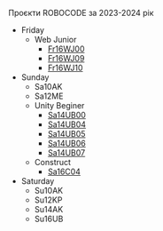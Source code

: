 Проєкти ROBOCODE за 2023-2024 рік

- Friday
  - Web Junior
    - [Fr16WJ00](Fr/Fr16WJ/Fr16WJ00)
    - [Fr16WJ09](Fr/Fr16WJ/Fr16WJ09)
    - [Fr16WJ10](Fr/Fr16WJ/Fr16WJ10)
- Sunday
  - Sa10AK
  - Sa12ME
  - Unity Beginer
    - [Sa14UB00](Sa/Sa14UB/Sa14UB00)
    - [Sa14UB04](Sa/Sa14UB/Sa14UB04)
    - [Sa14UB05](Sa/Sa14UB/Sa14UB05)
    - [Sa14UB06](Sa/Sa14UB/Sa14UB06)
    - [Sa14UB07](Sa/Sa14UB/Sa14UB07)
  - Construct
    <!-- - [Sa16C03](Sa/Sa16C/Sa16C03) -->
    - [Sa16C04](Sa/Sa16C/Sa16C04)
    <!-- - [Sa16C09](Sa/Sa16C/Sa16C09) -->
    <!-- - [Sa16C11](Sa/Sa16C/Sa16C11) -->
    <!-- - [Sa16C12](Sa/Sa16C/Sa16C12) -->
- Saturday
  - Su10AK
  - Su12KP
  - Su14AK
  - Su16UB

